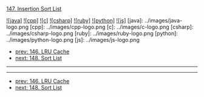 [147. Insertion Sort List](https://leetcode.com/problems/insertion-sort-list/)

[![java]](../java/147-insertion-sort-list.md)
[![cpp]](../cpp/147-insertion-sort-list.md)
[![c]](../c/147-insertion-sort-list.md)
[![csharp]](../csharp/147-insertion-sort-list.md)
[![ruby]](../ruby/147-insertion-sort-list.md)
[![python]](../python/147-insertion-sort-list.md)
[![js]](../js/147-insertion-sort-list.md)
[java]: ../images/java-logo.png
[cpp]: ../images/cpp-logo.png
[c]: ../images/c-logo.png
[csharp]: ../images/csharp-logo.png
[ruby]: ../images/ruby-logo.png
[python]: ../images/python-logo.png
[js]: ../images/js-logo.png

- [prev: 146. LRU Cache](146-lru-cache.md)
- [next: 148. Sort List](148-sort-list.md)

---



---

- [prev: 146. LRU Cache](146-lru-cache.md)
- [next: 148. Sort List](148-sort-list.md)
